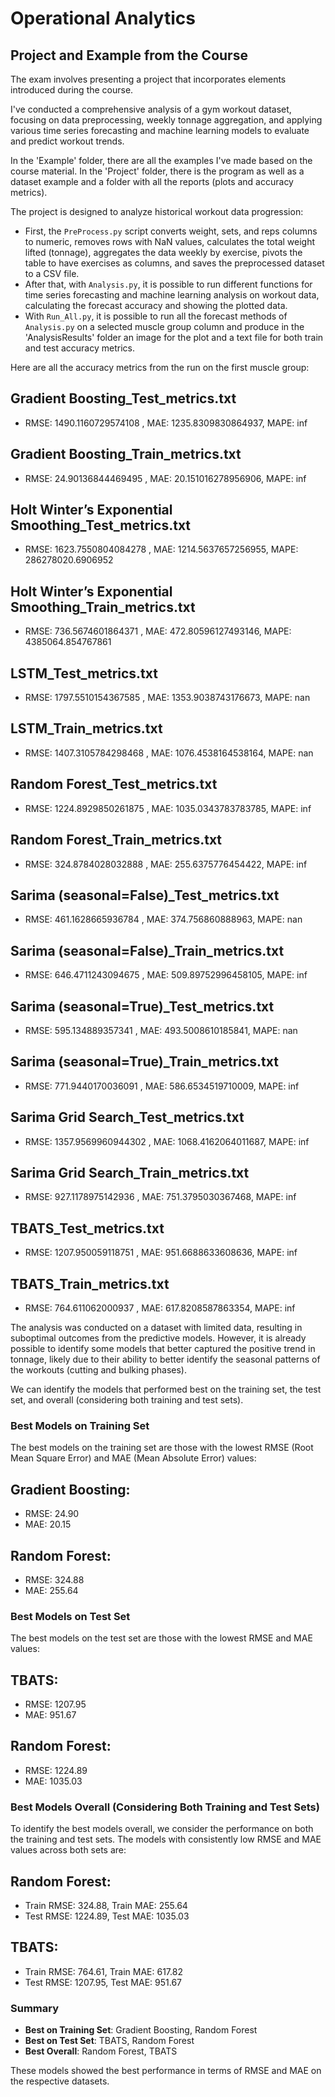 # Operational Analytics
## Project and Example from the Course

The exam involves presenting a project that incorporates elements introduced during the course. 

I've conducted a comprehensive analysis of a gym workout dataset, focusing on data preprocessing, weekly tonnage aggregation, and applying various time series forecasting and machine learning models to evaluate and predict workout trends.

In the 'Example' folder, there are all the examples I've made based on the course material.
In the 'Project' folder, there is the program as well as a dataset example and a folder with all the reports (plots and accuracy metrics).

The project is designed to analyze historical workout data progression:
- First, the `PreProcess.py` script converts weight, sets, and reps columns to numeric, removes rows with NaN values, calculates the total weight lifted (tonnage), aggregates the data weekly by exercise, pivots the table to have exercises as columns, and saves the preprocessed dataset to a CSV file.
- After that, with `Analysis.py`, it is possible to run different functions for time series forecasting and machine learning analysis on workout data, calculating the forecast accuracy and showing the plotted data.
- With `Run_All.py`, it is possible to run all the forecast methods of `Analysis.py` on a selected muscle group column and produce in the 'AnalysisResults' folder an image for the plot and a text file for both train and test accuracy metrics.

Here are all the accuracy metrics from the run on the first muscle group:

## Gradient Boosting_Test_metrics.txt
 - RMSE: 1490.1160729574108 , MAE: 1235.8309830864937, MAPE: inf
## Gradient Boosting_Train_metrics.txt
 - RMSE: 24.90136844469495 , MAE: 20.151016278956906, MAPE: inf
## Holt Winter’s Exponential Smoothing_Test_metrics.txt
 - RMSE: 1623.7550804084278 , MAE: 1214.5637657256955, MAPE: 286278020.6906952
## Holt Winter’s Exponential Smoothing_Train_metrics.txt
 - RMSE: 736.5674601864371 , MAE: 472.80596127493146, MAPE: 4385064.854767861
## LSTM_Test_metrics.txt
 - RMSE: 1797.5510154367585 , MAE: 1353.9038743176673, MAPE: nan
## LSTM_Train_metrics.txt
 - RMSE: 1407.3105784298468 , MAE: 1076.4538164538164, MAPE: nan
## Random Forest_Test_metrics.txt
 - RMSE: 1224.8929850261875 , MAE: 1035.0343783783785, MAPE: inf
## Random Forest_Train_metrics.txt
 - RMSE: 324.8784028032888 , MAE: 255.6375776454422, MAPE: inf
## Sarima (seasonal=False)_Test_metrics.txt
 - RMSE: 461.1628665936784 , MAE: 374.756860888963, MAPE: nan
## Sarima (seasonal=False)_Train_metrics.txt
 - RMSE: 646.4711243094675 , MAE: 509.89752996458105, MAPE: inf
## Sarima (seasonal=True)_Test_metrics.txt
 - RMSE: 595.134889357341 , MAE: 493.5008610185841, MAPE: nan
## Sarima (seasonal=True)_Train_metrics.txt
 - RMSE: 771.9440170036091 , MAE: 586.6534519710009, MAPE: inf
## Sarima Grid Search_Test_metrics.txt
 - RMSE: 1357.9569960944302 , MAE: 1068.4162064011687, MAPE: inf
## Sarima Grid Search_Train_metrics.txt
 - RMSE: 927.1178975142936 , MAE: 751.3795030367468, MAPE: inf
## TBATS_Test_metrics.txt
 - RMSE: 1207.950059118751 , MAE: 951.6688633608636, MAPE: inf
## TBATS_Train_metrics.txt
 - RMSE: 764.611062000937 , MAE: 617.8208587863354, MAPE: inf

The analysis was conducted on a dataset with limited data, resulting in suboptimal outcomes from the predictive models. However, it is already possible to identify some models that better captured the positive trend in tonnage, likely due to their ability to better identify the seasonal patterns of the workouts (cutting and bulking phases).

We can identify the models that performed best on the training set, the test set, and overall (considering both training and test sets).

### Best Models on Training Set
The best models on the training set are those with the lowest RMSE (Root Mean Square Error) and MAE (Mean Absolute Error) values:

## Gradient Boosting:
 - RMSE: 24.90
 - MAE: 20.15

## Random Forest:
 - RMSE: 324.88
 - MAE: 255.64

### Best Models on Test Set
The best models on the test set are those with the lowest RMSE and MAE values:

## TBATS:
 - RMSE: 1207.95
 - MAE: 951.67

## Random Forest:
 - RMSE: 1224.89
 - MAE: 1035.03

### Best Models Overall (Considering Both Training and Test Sets)
To identify the best models overall, we consider the performance on both the training and test sets. The models with consistently low RMSE and MAE values across both sets are:

## Random Forest:
 - Train RMSE: 324.88, Train MAE: 255.64
 - Test RMSE: 1224.89, Test MAE: 1035.03

## TBATS:
 - Train RMSE: 764.61, Train MAE: 617.82
 - Test RMSE: 1207.95, Test MAE: 951.67

### Summary
- **Best on Training Set**: Gradient Boosting, Random Forest
- **Best on Test Set**: TBATS, Random Forest
- **Best Overall**: Random Forest, TBATS

These models showed the best performance in terms of RMSE and MAE on the respective datasets.